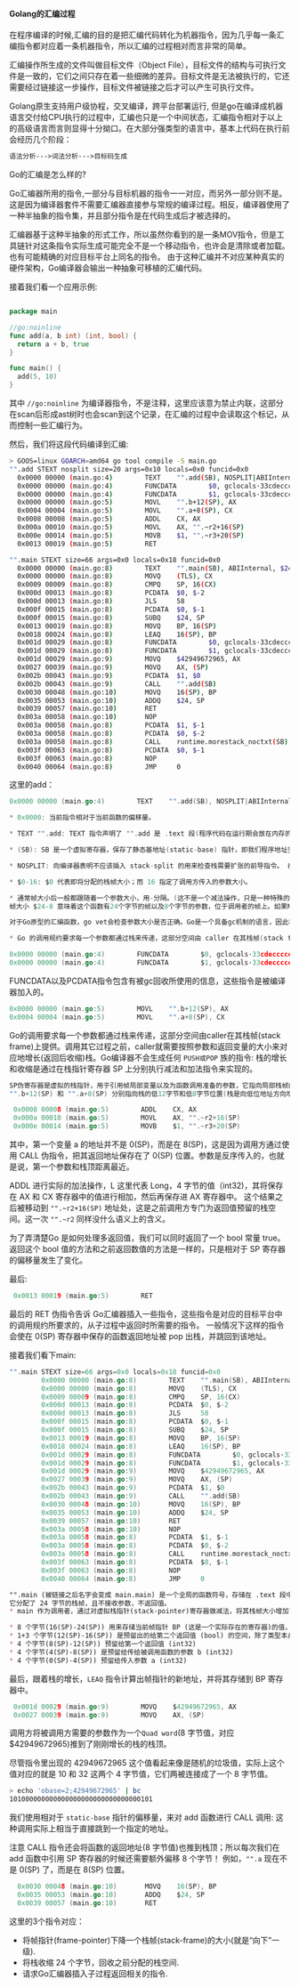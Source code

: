 #### Golang的汇编过程

在程序编译的时候,汇编的目的是把汇编代码转化为机器指令，因为几乎每一条汇编指令都对应着一条机器指令，所以汇编的过程相对而言非常的简单。

汇编操作所生成的文件叫做目标文件（Object File），目标文件的结构与可执行文件是一致的，它们之间只存在着一些细微的差异。目标文件是无法被执行的，它还需要经过链接这一步操作，目标文件被链接之后才可以产生可执行文件。

Golang原生支持用户级协程，交叉编译，跨平台部署运行, 但是go在编译成机器语言交付给CPU执行的过程中，汇编也只是一个中间状态，汇编指令相对于以上的高级语言而言则显得十分拗口。在大部分强类型的语言中，基本上代码在执行前会经历几个阶段：

```markdown
语法分析--->词法分析--->目标码生成
```
Go的汇编是怎么样的?

Go汇编器所用的指令,一部分与目标机器的指令一一对应，而另外一部分则不是。这是因为编译器套件不需要汇编器直接参与常规的编译过程。相反，编译器使用了一种半抽象的指令集，并且部分指令是在代码生成后才被选择的。

汇编器基于这种半抽象的形式工作，所以虽然你看到的是一条MOV指令，但是工具链针对这条指令实际生成可能完全不是一个移动指令，也许会是清除或者加载。也有可能精确的对应目标平台上同名的指令。
由于这种汇编并不对应某种真实的硬件架构，Go编译器会输出一种抽象可移植的汇编代码。

接着我们看一个应用示例:

```go

package main 

//go:noinline
func add(a, b int) (int, bool) { 
  return a + b, true 
}

func main() { 
  add(5, 10) 
}
```

其中 `//go:noinline` 为编译器指令，不是注释，这里应该意为禁止内联，这部分在scan后形成ast树时也会scan到这个记录，在汇编的过程中会读取这个标记，从而控制一些汇编行为。

然后，我们将这段代码编译到汇编:

```bash
> GOOS=linux GOARCH=amd64 go tool compile -S main.go
"".add STEXT nosplit size=20 args=0x10 locals=0x0 funcid=0x0
  0x0000 00000 (main.go:4)        TEXT    "".add(SB), NOSPLIT|ABIInternal, $0-16
  0x0000 00000 (main.go:4)        FUNCDATA        $0, gclocals·33cdeccccebe80329f1fdbee7f5874cb(SB)
  0x0000 00000 (main.go:4)        FUNCDATA        $1, gclocals·33cdeccccebe80329f1fdbee7f5874cb(SB)
  0x0000 00000 (main.go:5)        MOVL    "".b+12(SP), AX
  0x0004 00004 (main.go:5)        MOVL    "".a+8(SP), CX
  0x0008 00008 (main.go:5)        ADDL    CX, AX
  0x000a 00010 (main.go:5)        MOVL    AX, "".~r2+16(SP)
  0x000e 00014 (main.go:5)        MOVB    $1, "".~r3+20(SP)
  0x0013 00019 (main.go:5)        RET

"".main STEXT size=66 args=0x0 locals=0x18 funcid=0x0
  0x0000 00000 (main.go:8)        TEXT    "".main(SB), ABIInternal, $24-0
  0x0000 00000 (main.go:8)        MOVQ    (TLS), CX
  0x0009 00009 (main.go:8)        CMPQ    SP, 16(CX)
  0x000d 00013 (main.go:8)        PCDATA  $0, $-2
  0x000d 00013 (main.go:8)        JLS     58
  0x000f 00015 (main.go:8)        PCDATA  $0, $-1
  0x000f 00015 (main.go:8)        SUBQ    $24, SP
  0x0013 00019 (main.go:8)        MOVQ    BP, 16(SP)
  0x0018 00024 (main.go:8)        LEAQ    16(SP), BP
  0x001d 00029 (main.go:8)        FUNCDATA        $0, gclocals·33cdeccccebe80329f1fdbee7f5874cb(SB)
  0x001d 00029 (main.go:8)        FUNCDATA        $1, gclocals·33cdeccccebe80329f1fdbee7f5874cb(SB)
  0x001d 00029 (main.go:9)        MOVQ    $42949672965, AX
  0x0027 00039 (main.go:9)        MOVQ    AX, (SP)
  0x002b 00043 (main.go:9)        PCDATA  $1, $0
  0x002b 00043 (main.go:9)        CALL    "".add(SB)
  0x0030 00048 (main.go:10)       MOVQ    16(SP), BP
  0x0035 00053 (main.go:10)       ADDQ    $24, SP
  0x0039 00057 (main.go:10)       RET
  0x003a 00058 (main.go:10)       NOP
  0x003a 00058 (main.go:8)        PCDATA  $1, $-1
  0x003a 00058 (main.go:8)        PCDATA  $0, $-2
  0x003a 00058 (main.go:8)        CALL    runtime.morestack_noctxt(SB)
  0x003f 00063 (main.go:8)        PCDATA  $0, $-1
  0x003f 00063 (main.go:8)        NOP
  0x0040 00064 (main.go:8)        JMP     0

```
这里的add：

```go
0x0000 00000 (main.go:4)        TEXT    "".add(SB), NOSPLIT|ABIInternal, $0-16

* 0x0000: 当前指令相对于当前函数的偏移量。

* TEXT "".add: TEXT 指令声明了 "".add 是 .text 段(程序代码在运行期会放在内存的 .text 段中)的一部分，并表明跟在这个声明后的是函数的函数体。 在链接期，"" 这个空字符会被替换为当前的包名: 也就是说，"".add 在链接到二进制文件后会变成 main.add。

* (SB): SB 是一个虚拟寄存器，保存了静态基地址(static-base) 指针，即我们程序地址空间的开始地址。 "".add(SB) 表明我们的符号位于某个固定的相对地址空间起始处的偏移位置 (最终是由链接器计算得到的)。换句话来讲，它有一个直接的绝对地址: 是一个全局的函数符号。

* NOSPLIT: 向编译器表明不应该插入 stack-split 的用来检查栈需要扩张的前导指令。 在我们 add 函数的这种情况下，编译器自己帮我们插入了这个标记: 它足够聪明地意识到，由于 add 没有任何局部变量且没有它自己的栈帧，所以一定不会超出当前的栈，因此每次调用函数时在这里执行栈检查就是完全浪费 CPU 循环了。

* $0-16: $0 代表即将分配的栈帧大小；而 16 指定了调用方传入的参数大小。

* 通常帧大小后一般都跟随着一个参数大小，用-分隔。(这不是一个减法操作，只是一种特殊的语法)
帧大小 $24-8 意味着这个函数有24个字节的帧以及8个字节的参数，位于调用者的帧上。如果NOSPLIT没有在TEXT中指定，则必须提供参数大小。

对于Go原型的汇编函数，go vet会检查参数大小是否正确。Go是一个具备gc机制的语言，因此在C，C++里担心的那些问题在Go这都不是问题！

* Go 的调用规约要求每一个参数都通过栈来传递，这部分空间由 caller 在其栈帧(stack frame)上提供。调用其它函数之前，caller 就需要按照参数和返回变量的大小来对应地增长(返回后收缩)栈。
```

```go
0x0000 00000 (main.go:4)        FUNCDATA        $0, gclocals·33cdeccccebe80329f1fdbee7f5874cb(SB)
0x0000 00000 (main.go:4)        FUNCDATA        $1, gclocals·33cdeccccebe80329f1fdbee7f5874cb(SB)
```

FUNCDATA以及PCDATA指令包含有被gc回收所使用的信息，这些指令是被编译器加入的。

```go
0x0000 00000 (main.go:5)        MOVL    "".b+12(SP), AX
0x0004 00004 (main.go:5)        MOVL    "".a+8(SP), CX
```

Go的调用要求每一个参数都通过栈来传递，这部分空间由caller在其栈帧(stack frame)上提供。调用其它过程之前，caller就需要按照参数和返回变量的大小来对应地增长(返回后收缩)栈。Go编译器不会生成任何 `PUSH或POP` 族的指令: 栈的增长和收缩是通过在栈指针寄存器 SP 上分别执行减法和加法指令来实现的。

```go
SP伪寄存器是虚拟的栈指针，用于引用帧局部变量以及为函数调用准备的参数，它指向局部栈帧的顶部。
"".b+12(SP) 和 "".a+8(SP) 分别指向栈的低12字节和低8字节位置(栈是向低位地址方向增长的！)。
```

```go
 0x0008 00008 (main.go:5)        ADDL    CX, AX
 0x000a 00010 (main.go:5)        MOVL    AX, "".~r2+16(SP)
 0x000e 00014 (main.go:5)        MOVB    $1, "".~r3+20(SP)
```
其中，第一个变量 a 的地址并不是 0(SP)，而是在 8(SP)，这是因为调用方通过使用 CALL 伪指令，把其返回地址保存在了 0(SP) 位置。参数是反序传入的，也就是说，第一个参数和栈顶距离最近。

ADDL 进行实际的加法操作，L 这里代表 Long，4 字节的值（int32)，其将保存在 AX 和 CX 寄存器中的值进行相加，然后再保存进 AX 寄存器中。 这个结果之后被移动到 `"".~r2+16(SP)` 地址处，这是之前调用方专门为返回值预留的栈空间。这一次 `"".~r2` 同样没什么语义上的含义。

为了弄清楚Go 是如何处理多返回值，我们可以同时返回了一个 bool 常量 true。 返回这个 bool 值的方法和之前返回数值的方法是一样的，只是相对于 SP 寄存器的偏移量发生了变化。

最后:

```go
 0x0013 00019 (main.go:5)        RET
```

最后的 RET 伪指令告诉 Go汇编器插入一些指令，这些指令是对应的目标平台中的调用规约所要求的，从子过程中返回时所需要的指令。 一般情况下这样的指令会使在 0(SP) 寄存器中保存的函数返回地址被 pop 出栈，并跳回到该地址。

接着我们看下main:

```go
"".main STEXT size=66 args=0x0 locals=0x18 funcid=0x0
        0x0000 00000 (main.go:8)        TEXT    "".main(SB), ABIInternal, $24-0
        0x0000 00000 (main.go:8)        MOVQ    (TLS), CX
        0x0009 00009 (main.go:8)        CMPQ    SP, 16(CX)
        0x000d 00013 (main.go:8)        PCDATA  $0, $-2
        0x000d 00013 (main.go:8)        JLS     58
        0x000f 00015 (main.go:8)        PCDATA  $0, $-1
        0x000f 00015 (main.go:8)        SUBQ    $24, SP
        0x0013 00019 (main.go:8)        MOVQ    BP, 16(SP)
        0x0018 00024 (main.go:8)        LEAQ    16(SP), BP
        0x001d 00029 (main.go:8)        FUNCDATA        $0, gclocals·33cdeccccebe80329f1fdbee7f5874cb(SB)
        0x001d 00029 (main.go:8)        FUNCDATA        $1, gclocals·33cdeccccebe80329f1fdbee7f5874cb(SB)
        0x001d 00029 (main.go:9)        MOVQ    $42949672965, AX
        0x0027 00039 (main.go:9)        MOVQ    AX, (SP)
        0x002b 00043 (main.go:9)        PCDATA  $1, $0
        0x002b 00043 (main.go:9)        CALL    "".add(SB)
        0x0030 00048 (main.go:10)       MOVQ    16(SP), BP
        0x0035 00053 (main.go:10)       ADDQ    $24, SP
        0x0039 00057 (main.go:10)       RET
        0x003a 00058 (main.go:10)       NOP
        0x003a 00058 (main.go:8)        PCDATA  $1, $-1
        0x003a 00058 (main.go:8)        PCDATA  $0, $-2
        0x003a 00058 (main.go:8)        CALL    runtime.morestack_noctxt(SB)
        0x003f 00063 (main.go:8)        PCDATA  $0, $-1
        0x003f 00063 (main.go:8)        NOP
        0x0040 00064 (main.go:8)        JMP     0
```


```markdown
"".main (被链接之后名字会变成 main.main) 是一个全局的函数符号，存储在 .text 段中，该函数的地址是相对于整个地址空间起始位置的一个固定的偏移量。
它分配了 24 字节的栈帧，且不接收参数，不返回值。
* main 作为调用者，通过对虚拟栈指针(stack-pointer)寄存器做减法，将其栈帧大小增加了24个字节(回忆一下栈是向低地址方向增长，所以这里的 SUBQ 指令是将栈帧的大小调整得更大了)。 这 24个字节中:

* 8 个字节(16(SP)-24(SP)) 用来存储当前帧指针 BP (这是一个实际存在的寄存器)的值，以支持栈的展开和方便调试
* 1+3 个字节(12(SP)-16(SP)) 是预留出的给第二个返回值 (bool) 的空间，除了类型本身的 1 个字节，在 amd64 平台上还额外需要 3 个字节来做对齐
* 4 个字节(8(SP)-12(SP)) 预留给第一个返回值 (int32)
* 4 个字节(4(SP)-8(SP)) 是预留给传给被调用函数的参数 b (int32)
* 4 个字节(0(SP)-4(SP)) 预留给传入参数 a (int32)
```

最后，跟着栈的增长，`LEAQ` 指令计算出帧指针的新地址，并将其存储到 BP 寄存器中。

```go
 0x001d 00029 (main.go:9)        MOVQ    $42949672965, AX
 0x0027 00039 (main.go:9)        MOVQ    AX, (SP)
```

调用方将被调用方需要的参数作为一个`Quad word`(8 字节值，对应$42949672965)推到了刚刚增长的栈的栈顶。

尽管指令里出现的 42949672965 这个值看起来像是随机的垃圾值，实际上这个值对应的就是 10 和 32 这两个 4 字节值，它们两被连接成了一个 8 字节值。

```bash
> echo 'obase=2;42949672965' | bc 
101000000000000000000000000000000101
```

我们使用相对于 `static-base` 指针的偏移量，来对 add 函数进行 CALL 调用: 这种调用实际上相当于直接跳到一个指定的地址。

注意 CALL 指令还会将函数的返回地址(8 字节值)也推到栈顶；所以每次我们在 add 函数中引用 SP 寄存器的时候还需要额外偏移 8 个字节！ 例如，`"".a` 现在不是 0(SP) 了，而是在 8(SP) 位置。

```go 
  0x0030 00048 (main.go:10)       MOVQ    16(SP), BP
  0x0035 00053 (main.go:10)       ADDQ    $24, SP
  0x0039 00057 (main.go:10)       RET
```

这里的3个指令对应：

* 将帧指针(frame-pointer)下降一个栈帧(stack-frame)的大小(就是“向下”一级).
* 将栈收缩 24 个字节，回收之前分配的栈空间.
* 请求Go汇编器插入子过程返回相关的指令.
